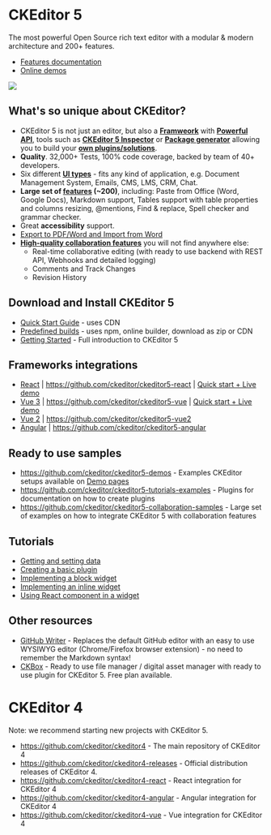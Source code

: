 # CKEditor 5

The most powerful Open Source rich text editor with a modular & modern architecture and 200+ features.

- [Features documentation](https://ckeditor.com/docs/ckeditor5/latest/features/index.html) 
- [Online demos](https://ckeditor.com/ckeditor-5/demo/)

<img src="https://ckeditor.com/assets/images/webp/illustration/home-editor-colabo-83272446bf.webp" style="align:center">

## What's so unique about CKEditor?
 - CKEditor 5 is not just an editor, but also a **[Framweork](https://ckeditor.com/docs/ckeditor5/latest/framework/index.html)** with **[Powerful API](https://ckeditor.com/docs/ckeditor5/latest/api/index.html)**, tools such as **[CKEditor 5 Inspector](https://ckeditor.com/docs/ckeditor5/latest/framework/guides/development-tools.html#ckeditor-5-inspector)** or **[Package generator](https://ckeditor.com/docs/ckeditor5/latest/framework/guides/plugins/package-generator/using-package-generator.html)** allowing you to build your **[own plugins/solutions](https://github.com/ckeditor/ckeditor5-tutorials-examples)**.
 - **Quality**. 32,000+ Tests, 100% code coverage, backed by team of 40+ developers.
 - Six different **[UI types](https://ckeditor.com/ckeditor-5/demo/editor-types/)** - fits any kind of application, e.g. Document Management System, Emails, CMS, LMS, CRM, Chat.
 - **Large set of [features](https://ckeditor.com/docs/ckeditor5/latest/features/index.html) (~200)**, including: Paste from Office (Word, Google Docs), Markdown support, Tables support with table properties and columns resizing, @mentions, Find & replace, Spell checker and grammar checker.
 - Great **accessibility** support.
 - [Export to PDF/Word and Import from Word](https://ckeditor.com/export-to-pdf-word/)
 - **[High-quality collaboration features](https://ckeditor.com/collaboration/)** you will not find anywhere else: 
   - Real-time collaborative editing (with ready to use backend with REST API, Webhooks and detailed logging)
   - Comments and Track Changes
   - Revision History

## Download and Install CKEditor 5

- [Quick Start Guide](https://ckeditor.com/docs/ckeditor5/latest/installation/getting-started/quick-start.html) - uses CDN
- [Predefined builds](https://ckeditor.com/docs/ckeditor5/latest/installation/getting-started/predefined-builds.html) - uses npm, online builder, download as zip or CDN
- [Getting Started](https://ckeditor.com/docs/ckeditor5/latest/installation/index.html) - Full introduction to CKEditor 5

## Frameworks integrations

- [React](https://ckeditor.com/docs/ckeditor5/latest/installation/frameworks/react.html) | https://github.com/ckeditor/ckeditor5-react | [Quick start + Live demo](https://ckeditor.com/ckeditor-5/react/)
- [Vue 3](https://ckeditor.com/docs/ckeditor5/latest/installation/frameworks/vuejs-v3.html) | https://github.com/ckeditor/ckeditor5-vue | [Quick start + Live demo](https://ckeditor.com/ckeditor-5/vue/#code-example) 
- [Vue 2](https://ckeditor.com/docs/ckeditor5/latest/installation/frameworks/vuejs-v2.html) | https://github.com/ckeditor/ckeditor5-vue2
- [Angular](https://ckeditor.com/docs/ckeditor5/latest/installation/frameworks/angular.html) | https://github.com/ckeditor/ckeditor5-angular

## Ready to use samples

- https://github.com/ckeditor/ckeditor5-demos - Examples CKEditor setups available on [Demo pages](https://ckeditor.com/ckeditor-5/demo/)
- https://github.com/ckeditor/ckeditor5-tutorials-examples - Plugins for documentation on how to create plugins
- https://github.com/ckeditor/ckeditor5-collaboration-samples - Large set of examples on how to integrate CKEditor 5 with collaboration features

## Tutorials

 - [Getting and setting data](https://ckeditor.com/docs/ckeditor5/latest/installation/getting-started/getting-and-setting-data.html)
 - [Creating a basic plugin](https://ckeditor.com/docs/ckeditor5/latest/framework/guides/plugins/creating-simple-plugin-timestamp.html)
 - [Implementing a block widget](https://ckeditor.com/docs/ckeditor5/latest/framework/guides/tutorials/implementing-a-block-widget.html)
 - [Implementing an inline widget](https://ckeditor.com/docs/ckeditor5/latest/framework/guides/tutorials/implementing-an-inline-widget.html)
 - [Using React component in a widget](https://ckeditor.com/docs/ckeditor5/latest/framework/guides/tutorials/using-react-in-a-widget.html)
 
 ## Other resources
 
 - [GitHub Writer](https://github.com/ckeditor/github-writer) - Replaces the default GitHub editor with an easy to use WYSIWYG editor (Chrome/Firefox browser extension) - no need to remember the Markdown syntax!
 - [CKBox](https://ckeditor.com/ckbox/) - Ready to use file manager / digital asset manager with ready to use plugin for CKEditor 5. Free plan available.
 
 # CKEditor 4
 
 Note: we recommend starting new projects with CKEditor 5.
 
 * https://github.com/ckeditor/ckeditor4 - The main repository of CKEditor 4
 * https://github.com/ckeditor/ckeditor4-releases - Official distribution releases of CKEditor 4.
 * https://github.com/ckeditor/ckeditor4-react - React integration for CKEditor 4
 * https://github.com/ckeditor/ckeditor4-angular - Angular integration for CKEditor 4
 * https://github.com/ckeditor/ckeditor4-vue - Vue integration for CKEditor 4
